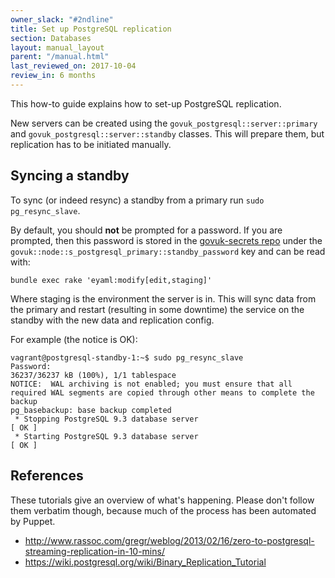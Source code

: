 ```yaml
---
owner_slack: "#2ndline"
title: Set up PostgreSQL replication
section: Databases
layout: manual_layout
parent: "/manual.html"
last_reviewed_on: 2017-10-04
review_in: 6 months
---
```


This how-to guide explains how to set-up PostgreSQL replication.

New servers can be created using the `govuk_postgresql::server::primary`
and `govuk_postgresql::server::standby` classes. This will prepare them,
but replication has to be initiated manually.

## Syncing a standby

To sync (or indeed resync) a standby from a primary run
`sudo pg_resync_slave`.

By default, you should **not** be prompted for a password. If you are
prompted, then this password is stored in the [govuk-secrets
repo](https://github.com/alphagov/govuk-secrets) under the
`govuk::node::s_postgresql_primary::standby_password` key and can be
read with:

`bundle exec rake 'eyaml:modify[edit,staging]'`

Where staging is the environment the server is in. This will sync data
from the primary and restart (resulting in some downtime) the service on
the standby with the new data and replication config.

For example (the notice is OK):

    vagrant@postgresql-standby-1:~$ sudo pg_resync_slave
    Password:
    36237/36237 kB (100%), 1/1 tablespace
    NOTICE:  WAL archiving is not enabled; you must ensure that all required WAL segments are copied through other means to complete the backup
    pg_basebackup: base backup completed
     * Stopping PostgreSQL 9.3 database server                                 [ OK ]
     * Starting PostgreSQL 9.3 database server                                 [ OK ]

## References

These tutorials give an overview of what's happening. Please don't
follow them verbatim though, because much of the process has been
automated by Puppet.

-   <http://www.rassoc.com/gregr/weblog/2013/02/16/zero-to-postgresql-streaming-replication-in-10-mins/>
-   <https://wiki.postgresql.org/wiki/Binary_Replication_Tutorial>
